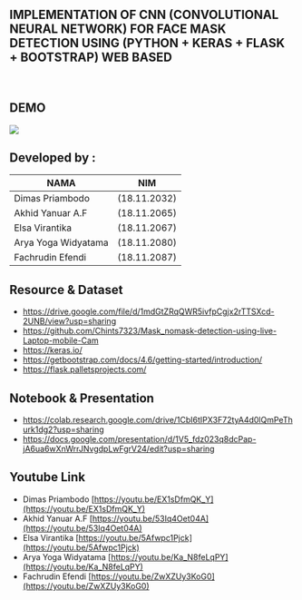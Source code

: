 ## IMPLEMENTATION OF CNN (CONVOLUTIONAL NEURAL NETWORK) FOR FACE MASK DETECTION USING (PYTHON + KERAS + FLASK + BOOTSTRAP) WEB BASED

<br>

## DEMO

![](https://i.imgur.com/Zg3YohJ.gif)

## Developed by : 

NAMA | NIM
------------ | -------------
Dimas Priambodo                   |(18.11.2032)
Akhid Yanuar A.F                  |(18.11.2065)
Elsa Virantika                    |(18.11.2067)
Arya Yoga Widyatama               |(18.11.2080)
Fachrudin Efendi                  |(18.11.2087)

## Resource & Dataset

- https://drive.google.com/file/d/1mdGtZRqQWR5ivfpCgjx2rTTSXcd-2UNB/view?usp=sharing
- https://github.com/Chints7323/Mask_nomask-detection-using-live-Laptop-mobile-Cam
- https://keras.io/ 
- https://getbootstrap.com/docs/4.6/getting-started/introduction/
- https://flask.palletsprojects.com/

## Notebook & Presentation

- https://colab.research.google.com/drive/1CbI6tIPX3F72tyA4d0lQmPeThurk1dg2?usp=sharing
- https://docs.google.com/presentation/d/1V5_fdz023q8dcPap-jA6ua6wXnWrrJNvgdpLwFgrV24/edit?usp=sharing  

## Youtube Link

- Dimas Priambodo [https://youtu.be/EX1sDfmQK_Y](https://youtu.be/EX1sDfmQK_Y) 
- Akhid Yanuar A.F [https://youtu.be/53Iq4Oet04A](https://youtu.be/53Iq4Oet04A) 
- Elsa Virantika [https://youtu.be/5Afwpc1Pjck](https://youtu.be/5Afwpc1Pjck)
- Arya Yoga Widyatama [https://youtu.be/Ka_N8feLqPY](https://youtu.be/Ka_N8feLqPY) 
- Fachrudin Efendi [https://youtu.be/ZwXZUy3KoG0](https://youtu.be/ZwXZUy3KoG0) 




